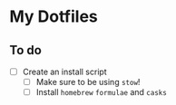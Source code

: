 # My Dotfiles

## To do 

- [ ] Create an install script
  - [ ] Make sure to be using `stow`!
  - [ ] Install `homebrew` `formulae` and `casks`  
